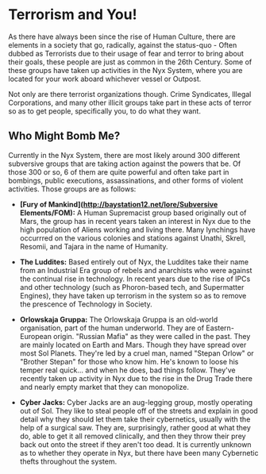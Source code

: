 # Terrorism and You!

As there have always been since the rise of Human Culture, there are elements in a society that go, radically, against the status-quo - Often dubbed as Terrorists due to their usage of fear and terror to bring about their goals, these people are just as common in the 26th Century. Some of these groups have taken up activities in the Nyx System, where you are located for your work aboard whichever vessel or Outpost. 

Not only are there terrorist organizations though. Crime Syndicates, Illegal Corporations, and many other illicit groups take part in these acts of terror so as to get people, specifically you, to do what they want.

## Who Might Bomb Me?

Currently in the Nyx System, there are most likely around 300 different subversive groups that are taking action against the powers that be. Of those 300 or so, 6 of them are quite powerful and often take part in bombings, public executions, assassinations, and other forms of violent activities. Those groups are as follows:

* **[Fury of Mankind](http://baystation12.net/lore/Subversive Elements/FOM):**  A Human Supremacist group based originally out of Mars, the group has in recent years taken an interest in Nyx due to the high population of Aliens working and living there. Many lynchings have occurrred on the various colonies and stations against Unathi, Skrell, Resomii, and Tajara in the name of Humanity.

* **The Luddites:** Based entirely out of Nyx, the Luddites take their name from an Industrial Era group of rebels and anarchists who were against the continual rise in technology. In recent years due to the rise of IPCs and other technology (such as Phoron-based tech, and Supermatter Engines), they have taken up terrorism in the system so as to remove the prescence of Technology in Society.

* **Orlowskaja Gruppa:** The Orlowskaja Gruppa is an old-world organisation, part of the human underworld. They are of Eastern-European origin. "Russian Mafia" as they were called in the past. They are mainly located on Earth and Mars. Though they have spread over most Sol Planets. They're led by a cruel man, named "Stepan Orlow" or "Brother Stepan" for those who know him. He's known to loose his temper real quick... and when he does, bad things follow. They've recently taken up activity in Nyx due to the rise in the Drug Trade there and nearly empty market that they can monopolize.

* **Cyber Jacks:** Cyber Jacks are an aug-legging group, mostly operating out of Sol. They like to steal people off of the streets and explain in good detail why they should let them take their cybernetics, usually with the help of a surgical saw. They are, surprisingly, rather good at what they do, able to get it all removed clinically, and then they throw their prey back out onto the street if they aren't too dead. It is currently unknown as to whether they operate in Nyx, but there have been many Cybernetic thefts throughout the system.






